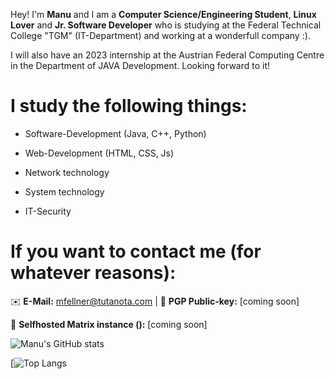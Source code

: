 Hey! I'm **Manu** and I am a **Computer Science/Engineering Student**, **Linux Lover** and **Jr. Software Developer** who is studying at the Federal Technical College "TGM" (IT-Department) and working at a wonderfull company :).

I will also have an 2023 internship at the Austrian Federal Computing Centre in the Department of JAVA Development. Looking forward to it!

# I study the following things:

- Software-Development (Java, C++, Python) 

- Web-Development (HTML, CSS, Js)

- Network technology

- System technology

- IT-Security



# If you want to contact me (for whatever reasons):


✉️ **E-Mail:** mfellner@tutanota.com | 🔑 **PGP Public-key:** [coming soon]

💚 **Selfhosted Matrix instance ():** [coming soon]


![Manu's GitHub stats](https://github-readme-stats.vercel.app/api/top-langs/?username=MfellnerDev)


[![Top Langs](https://github-readme-stats-git-masterrstaa-rickstaa.vercel.app/api/top-langs/?username=MfellnerDev)

